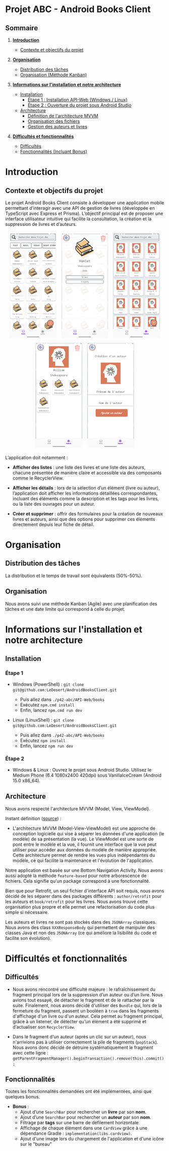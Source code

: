 # Projet ABC - Android Books Client

## Sommaire

1. [**Introduction**](#introduction)

   - [Contexte et objectifs du projet](#contexte-et-objectifs-du-projet)

2. [**Organisation**](#organisation)

   - [Distribution des tâches](#distribution-des-tâches)
   - [Organisation (Méthode Kanban)](#organisation-méthode-kanban)

3. [**Informations sur l'installation et notre architecture**](#informations-sur-linstallation-et-notre-architecture)

   - [Installation](#installation)
     - [Étape 1 : Installation API-Web (Windows / Linux)](#étape-1)
     - [Étape 2 : Ouverture du projet sous Android Studio](#étape-2)
   - [Architecture](#architecture)
     - [Définition de l'architecture MVVM](#architecture)
     - [Organisation des fichiers](#architecture)
     - [Gestion des auteurs et livres](#architecture)

4. [**Difficultés et fonctionnalités**](#difficultés-et-fonctionnalités)
   - [Difficultés](#difficultés)
   - [Fonctionnalités (Incluant Bonus)](#fonctionnalités)

# Introduction

## Contexte et objectifs du projet

Le projet Android Books Client consiste à développer une application mobile permettant d’interagir avec une API de gestion de livres (développée en TypeScript avec Express et Prisma). L’objectif principal est de proposer une interface utilisateur intuitive qui facilite la consultation, la création et la suppression de livres et d’auteurs.

<p align="center">
  <img src="images/image1.png" alt="Image 1" style="width: 150px; margin: 5px;">
  <img src="images/image2.png" alt="Image 2" style="width: 150px; margin: 5px;">
  <img src="images/image3.png" alt="Image 3" style="width: 150px; margin: 5px;">
  <img src="images/image4.png" alt="Image 4" style="width: 150px; margin: 5px;">
  <img src="images/image5.png" alt="Image 5" style="width: 150px; margin: 5px;">
</p>

L’application doit notamment :

- **Afficher des listes** : une liste des livres et une liste des auteurs, chacune présentée de manière claire et accessible via des composants comme le RecyclerView.

- **Afficher les détails** : lors de la sélection d’un élément (livre ou auteur), l’application doit afficher les informations détaillées correspondantes, incluant des éléments comme la description et les tags pour les livres, ou la liste des ouvrages pour un auteur.

- **Créer et supprimer** : offrir des formulaires pour la création de nouveaux livres et auteurs, ainsi que des options pour supprimer ces éléments directement depuis leur fiche de détail.

# Organisation

## Distribution des tâches

La distribution et le temps de travail sont équivalents (50%-50%).

## Organisation

Nous avons suivi une méthode Kanban (Agile) avec une planification des tâches et une date limite qui correspond à celle du projet.

# Informations sur l'installation et notre architecture

## Installation

### Étape 1

- Windows (PowerShell) : `git clone git@github.com:LeDesert/AndroidBooksClient.git`

  - Puis allez dans `./p42-abc/API-Web/books`
  - Exécutez `npm.cmd install`
  - Enfin, lancez `npm.cmd run dev`

- Linux (LinuxShell) : `git clone git@github.com:LeDesert/AndroidBooksClient.git`
  - Puis allez dans `./p42-abc/API-Web/books`
  - Exécutez `npm install`
  - Enfin, lancez `npm run dev`

### Étape 2

- Windows & Linux : Ouvrez le projet sous Android Studio. Utilisez le Medium Phone (6.4 1080x2400 420dpi) sous VanillaIceCream (Android 15.0 x86_64).

## Architecture

Nous avons respecté l'architecture MVVM (Model, View, ViewModel).

Instant définition ([source](https://angular.fr/get_started/mvvm)) :

- L'architecture MVVM (Model-View-ViewModel) est une approche de conception logicielle qui vise à séparer les données d'une application (le modèle) de sa présentation (la vue). Le ViewModel est une sorte de pont entre le modèle et la vue, il fournit une interface que la vue peut utiliser pour accéder aux données du modèle de manière appropriée. Cette architecture permet de rendre les vues plus indépendantes du modèle, ce qui facilite la maintenance et l'évolution de l'application.

Notre application est basée sur une Bottom Navigation Activity. Nous avons aussi adopté la méthode `feature-based` pour notre arborescence de fichiers. Cela signifie qu'un package correspond à une fonctionnalité.

Bien que pour Retrofit, un seul fichier d'interface API soit requis, nous avons décidé de les séparer dans des packages différents : `author/retrofit` pour les auteurs et `book/retrofit` pour les livres. Nous avons trouvé cette organisation plus propre et elle permet une refactorisation du code plus simple si nécessaire.

Les auteurs et livres ne sont pas stockés dans des `JSONArray` classiques. Nous avons des class `XXXResponseBody` qui permettent de manipuler des classes Java et non des `JSONArray` (ce qui améliore la lisibilité du code et facilite son évolution).

# Difficultés et fonctionnalités

## Difficultés

- Nous avons rencontré une difficulté majeure : le rafraîchissement du fragment principal lors de la suppression d’un auteur ou d’un livre. Nous avions tout essayé, de détacher le fragment et de le rattacher par la suite. Finalement, nous avons décidé d'utiliser des `Bundle` qui, lors de la fermeture du fragment, passent un booléen à `true` dans les fragments d'affichage d'un livre ou d'un auteur. Cela permet au fragment principal, grâce à un listener, de détecter qu'un élément a été supprimé et d’actualiser son `RecyclerView`.

- Dans le fragment d'un auteur (après un clic sur un auteur), nous n'arrivions pas à utiliser correctement la pile de fragments (`popStack`). Nous avons donc décidé de détruire systématiquement le fragment avec cette ligne : `getParentFragmentManager().beginTransaction().remove(this).commit();`

## Fonctionnalités

Toutes les fonctionnalités demandées ont été implémentées, ainsi que quelques bonus.

- **Bonus** :
  - Ajout d’une `SearchBar` pour rechercher un **livre** par son **nom**.
  - Ajout d’une `SearchBar` pour rechercher un **auteur** par son **nom**.
  - Filtrage par **tags** sur une barre de défilement horizontale.
  - Affichage de chaque élément dans une `CardView` grâce à une dépendance Gradle : `implementation(libs.cardview)`.
  - Ajout d'une image lors du chargement de l'application et d'une icône sur le "bureau"
